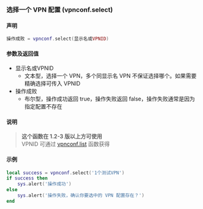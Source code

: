 ### 选择一个 VPN 配置 \(**vpnconf\.select**\)


#### 声明
```lua
操作成败 = vpnconf.select(显示名或VPNID)
```


#### 参数及返回值
- 显示名或VPNID
    - 文本型，选择一个 VPN，多个同显示名 VPN 不保证选择哪个。如果需要精确选择可传入 VPNID
- 操作成败
    - 布尔型，操作成功返回 true，操作失败返回 false，操作失败通常是因为指定配置不存在


#### 说明
> **这个函数在 1\.2\-3 版以上方可使用**  
> VPNID 可通过 [vpnconf.list](/Handbook/vpnconf/vpnconf.list.md) 函数获得  


#### 示例  
```lua
local success = vpnconf.select('1个测试VPN')
if success then
    sys.alert('操作成功')
else
    sys.alert('操作失败，确认你要选中的 VPN 配置存在？')
end
```

